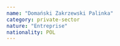 ```yaml
---
name: "Domański Zakrzewski Palinka"
category: private-sector
nature: "Entreprise"
nationality: POL
---
```

